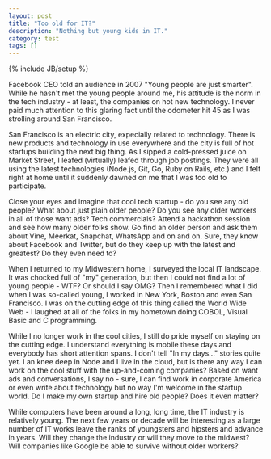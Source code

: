 ```yaml
---
layout: post
title: "Too old for IT?"
description: "Nothing but young kids in IT."
category: test
tags: []
---
```

{% include JB/setup %}

Facebook CEO told an audience in 2007 "Young people are just smarter". While he hasn't met the young people around me, his attitude is the norm in the tech industry - at least, the companies on hot new technology. I never paid much attention to this glaring fact until the odometer hit 45 as I was strolling around San Francisco.

San Francisco is an electric city, expecially related to technology. There is new products and technology in use everywhere and the city is full of hot startups building the next big thing. As I sipped a cold-pressed juice on Market Street, I leafed (virtually) leafed through job postings. They were all using the latest technologies (Node.js, Git, Go, Ruby on Rails, etc.) and I felt right at home until it suddenly dawned on me that I was too old to participate.

Close your eyes and imagine that cool tech startup - do you see any old people? What about just plain older people? Do you see any older workers in all of those want ads? Tech commercials? Attend a hackathon session and see how many older folks show. Go find an older person and ask them about Vine, Meerkat, Snapchat, WhatsApp and on and on. Sure, they know about Facebook and Twitter, but do they keep up with the latest and greatest? Do they even need to?

When I returned to my Midwestern home, I surveyed the local IT landscape. It was chocked full of "my" generation, but then I could not find a lot of young people - WTF? Or should I say OMG? Then I remembered what I did when I was so-called young, I worked in New York, Boston and even San Francisco. I was on the cutting edge of this thing called the World Wide Web - I laughed at all of the folks in my hometown doing COBOL, Visual Basic and C programming.

While I no longer work in the cool cities, I still do pride myself on staying on the cutting edge. I understand everything is mobile these days and everybody has short attention spans. I don't tell "In my days..." stories quite yet. I an knee deep in Node and I live in the cloud, but is there any way I can work on the cool stuff with the up-and-coming companies? Based on want ads and conversations, I say no - sure, I can find work in corporate America or even write about technology but no way I'm welcome in the startup world. Do I make my own startup and hire old people? Does it even matter?

While computers have been around a long, long time, the IT industry is relatively young. The next few years or decade will be interesting as a large number of IT works leave the ranks of youngsters and hipsters and advance in years. Will they change the industry or will they move to the midwest? Will companies like Google be able to survive without older workers?

